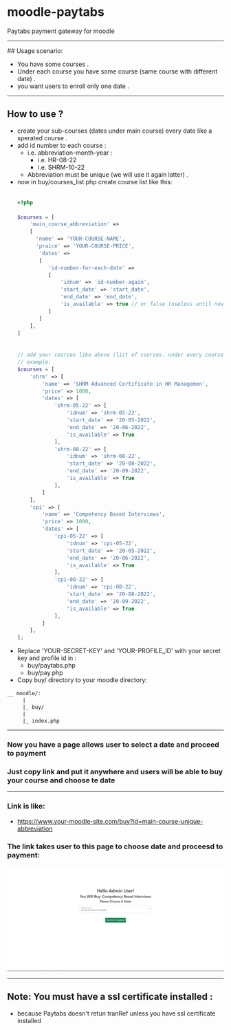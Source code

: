 # moodle-paytabs
Paytabs payment gateway for moodle
<hr>
## Usage scenario:

- You have some courses .
- Under each course you have some course (same course with different date) .
- you want users to enroll only one date .

<hr>

## How to use ?

- create your sub-courses (dates under main course) every date like a sperated course .
- add id number to each course :
  - i.e. abbreviation-month-year :
    - i.e. HR-08-22
    - i.e. SHRM-10-22
  - Abbreviation must be unique (we will use it again latter) .
- now in buy/courses_list.php create course list like this:<br><br>
  ```php
  <?php
  
  $courses = [
      'main_course_abbreviation' => 
      [
        'name' => 'YOUR-COURSE-NAME',
        'praice' => 'YOUR-COURSE-PRICE',
         'dates' => 
         [
            'id-number-for-each-date' => 
            [
                'idnum' => 'id-number-again',
                'start_date' => 'start_date',
                'end_date' => 'end_date',
                'is_available' => true // or false (useless until now)
            ]
         ]
      ],
  ]
  
  
  // add your courses like above (list of courses. under every course its details and list of dates )
  // example:
  $courses = [
      'shrm' => [
          'name' => 'SHRM Advanced Certificate in HR Managemen',
          'price' => 1000,
          'dates' => [
              'shrm-05-22' => [
                  'idnum' => 'shrm-05-22',
                  'start_date' => '20-05-2022',
                  'end_date' => '20-06-2022',
                  'is_available' => True
              ],
              'shrm-08-22' => [
                  'idnum' => 'shrm-08-22',
                  'start_date' => '20-08-2022',
                  'end_date' => '20-09-2022',
                  'is_available' => True
              ],
          ]
      ],
      'cpi' => [
          'name' => 'Competency Based Interviews',
          'price' => 1000,
          'dates' => [
              'cpi-05-22' => [
                  'idnum' => 'cpi-05-22',
                  'start_date' => '20-05-2022',
                  'end_date' => '20-06-2022',
                  'is_available' => True
              ],
              'cpi-08-22' => [
                  'idnum' => 'cpi-08-22',
                  'start_date' => '20-08-2022',
                  'end_date' => '20-09-2022',
                  'is_available' => True
              ],
          ]
      ],
  ];

  ```
 - Replace 'YOUR-SECRET-KEY' and 'YOUR-PROFILE_ID' with your secret key and profile id in :
   - buy/paytabs.php
   - buy/pay.php
 - Copy buy/ directory to your moodle directory:
 ```
 __ moodle/:
      |
      |_ buy/
      |
      |_ index.php
 ```
 
 
<hr>

### Now you have a page allows user to select a date and proceed to payment
### Just copy link and put it anywhere and users will be able to buy your course and choose  te date
<hr>

### Link is like:
  - https://www.your-moodle-site.com/buy?id=main-course-unique-abbreviation

### The link takes user to this page to choose date and proceesd to payment:
<img src="Screenshot.png" alt="Screenshot.png" />

<hr>

## Note: You must have a ssl certificate installed :
  - because Paytabs doesn't retun tranRef unless you have ssl certificate installed
